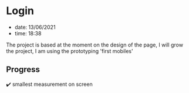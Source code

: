 # Login

* date: 13/06/2021
* time: 18:38

The project is based at the moment on the design of the page, I will grow the project, I am using the prototyping 'first mobiles'

## Progress

:heavy_check_mark: smallest measurement on screen
